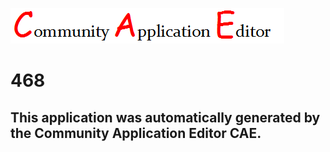 ![CAE](https://github.com/CAE-Community-Application-Editor/CAE-Deployment-Temp/blob/master/img/logo.png)  

468
===================


This application was automatically generated by the Community Application Editor CAE.  
---------------
